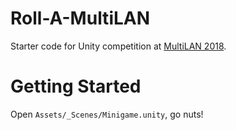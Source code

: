 # Roll-A-MultiLAN
Starter code for Unity competition at [MultiLAN 2018](http://multilan.no). 

# Getting Started
Open `Assets/_Scenes/Minigame.unity`, go nuts! 

